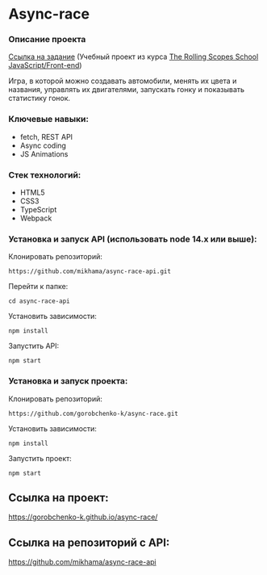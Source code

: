 # Async-race

### Описание проекта
[Ссылка на задание](https://github.com/rolling-scopes-school/tasks/blob/master/tasks/async-race.md) (Учебный проект из курса [The Rolling Scopes School  JavaScript/Front-end](https://rs.school/js/))

Игра, в которой можно создавать автомобили, менять их цвета и названия, управлять их двигателями, запускать гонку и показывать статистику гонок.

### Ключевые навыки:
- fetch, REST API
- Async coding
- JS Animations

### Стек технологий:
- HTML5
- CSS3
- TypeScript
- Webpack

### Установка и запуск API (использовать node 14.x или выше):
Клонировать репозиторий:

    https://github.com/mikhama/async-race-api.git

Перейти к папке:

    cd async-race-api

Установить зависимости:

    npm install

Запустить API:

    npm start 
 

### Установка и запуск проекта:

Клонировать репозиторий:

    https://github.com/gorobchenko-k/async-race.git

Установить зависимости:

    npm install

Запустить проект:

    npm start

## Ссылка на проект:
https://gorobchenko-k.github.io/async-race/

## Ссылка на репозиторий с API:
https://github.com/mikhama/async-race-api

